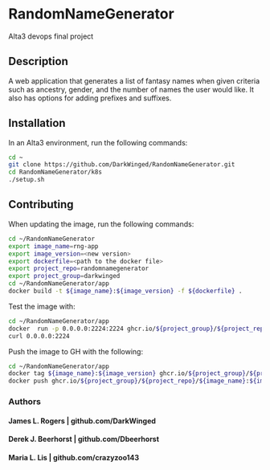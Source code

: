 
# RandomNameGenerator
Alta3 devops final project

## Description
A web application that generates a list of fantasy names when given criteria such as ancestry, gender, and the number of names the user would like. It also has options for adding prefixes and suffixes.

## Installation
In an Alta3 environment, run the following commands:
```bash
cd ~
git clone https://github.com/DarkWinged/RandomNameGenerator.git
cd RandomNameGenerator/k8s
./setup.sh
```

## Contributing
When updating the image, run the following commands:
```bash
cd ~/RandomNameGenerator
export image_name=rng-app
export image_version=<new version>
export dockerfile=<path to the docker file>
export project_repo=randomnamegenerator
export project_group=darkwinged
cd ~/RandomNameGenerator/app
docker build -t ${image_name}:${image_version} -f ${dockerfile} .
```
Test the image with:
```bash
cd ~/RandomNameGenerator/app
docker  run -p 0.0.0.0:2224:2224 ghcr.io/${project_group}/${project_repo}/${image_name}:${image_version}
curl 0.0.0.0:2224
```
Push the image to GH with the following:
```bash
cd ~/RandomNameGenerator/app
docker tag ${image_name}:${image_version} ghcr.io/${project_group}/${project_repo}/${image_name}:${image_version}
docker push ghcr.io/${project_group}/${project_repo}/${image_name}:${image_version}
```

### Authors
#### James L. Rogers | github.com/DarkWinged
#### Derek J. Beerhorst | github.com/Dbeerhorst
#### Maria L. Lis | github.com/crazyzoo143
